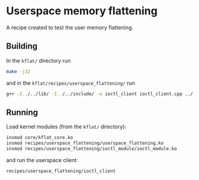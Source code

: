# Userspace memory flattening
A recipe created to test the user memory flattening.
## Building
In the `kflat/` directory run  
```bash
make -j32
```
and in the `kflat/recipes/userspace_flattening/` run
```bash
g++ -I../../lib/ -I../../include/ -o ioctl_client ioctl_client.cpp ../../lib/libExecFlat.a
```

## Running
Load kernel modules (from the `kflat/` directory):
```bash
insmod core/kflat_core.ko
insmod recipes/userspace_flattening/userspace_flattening.ko
insmod recipes/userspace_flattening/ioctl_module/ioctl_module.ko
```
and run the userspace client:
```bash
recipes/userspace_flattening/ioctl_client
```